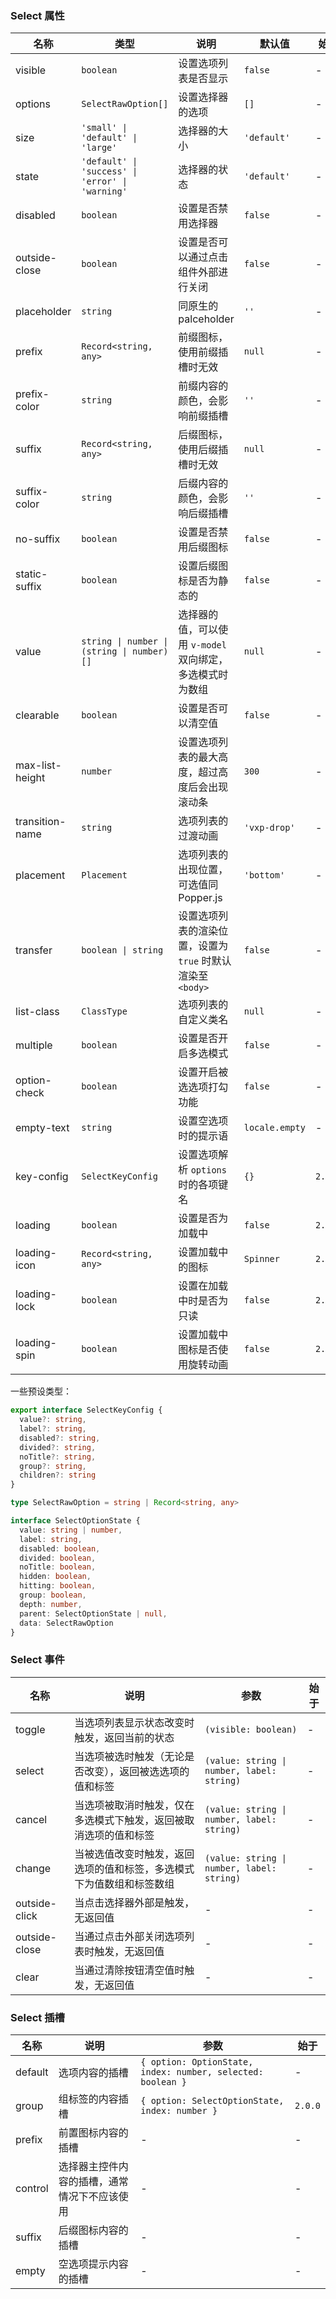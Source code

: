 ### Select 属性

| 名称            | 类型                                             | 说明                                                        | 默认值         | 始于    |
| --------------- | ------------------------------------------------ | ----------------------------------------------------------- | -------------- | ------- |
| visible         | `boolean`                                        | 设置选项列表是否显示                                        | `false`        | -       |
| options         | `SelectRawOption[]`                              | 设置选择器的选项                                            | `[]`           | -       |
| size            | `'small' \| 'default' \| 'large'`                | 选择器的大小                                                | `'default'`    | -       |
| state           | `'default' \| 'success' \| 'error' \| 'warning'` | 选择器的状态                                                | `'default'`    | -       |
| disabled        | `boolean`                                        | 设置是否禁用选择器                                          | `false`        | -       |
| outside-close   | `boolean`                                        | 设置是否可以通过点击组件外部进行关闭                        | `false`        | -       |
| placeholder     | `string`                                         | 同原生的 palceholder                                        | `''`           | -       |
| prefix          | `Record<string, any>`                            | 前缀图标，使用前缀插槽时无效                                | `null`         | -       |
| prefix-color    | `string`                                         | 前缀内容的颜色，会影响前缀插槽                              | `''`           | -       |
| suffix          | `Record<string, any>`                            | 后缀图标，使用后缀插槽时无效                                | `null`         | -       |
| suffix-color    | `string`                                         | 后缀内容的颜色，会影响后缀插槽                              | `''`           | -       |
| no-suffix       | `boolean`                                        | 设置是否禁用后缀图标                                        | `false`        | -       |
| static-suffix   | `boolean`                                        | 设置后缀图标是否为静态的                                    | `false`        | -       |
| value           | `string \| number \| (string \| number)[]`       | 选择器的值，可以使用 `v-model` 双向绑定，多选模式时为数组   | `null`         | -       |
| clearable       | `boolean`                                        | 设置是否可以清空值                                          | `false`        | -       |
| max-list-height | `number`                                         | 设置选项列表的最大高度，超过高度后会出现滚动条              | `300`          | -       |
| transition-name | `string`                                         | 选项列表的过渡动画                                          | `'vxp-drop'`   | -       |
| placement       | `Placement`                                      | 选项列表的出现位置，可选值同 Popper.js                      | `'bottom'`     | -       |
| transfer        | `boolean \| string`                              | 设置选项列表的渲染位置，设置为 `true` 时默认渲染至 `<body>` | `false`        | -       |
| list-class      | `ClassType`                                      | 选项列表的自定义类名                                        | `null`         | -       |
| multiple        | `boolean`                                        | 设置是否开启多选模式                                        | `false`        | -       |
| option-check    | `boolean`                                        | 设置开启被选选项打勾功能                                    | `false`        | -       |
| empty-text      | `string`                                         | 设置空选项时的提示语                                        | `locale.empty` | -       |
| key-config      | `SelectKeyConfig`                                | 设置选项解析 `options` 时的各项键名                         | `{}`           | `2.0.0` |
| loading         | `boolean`                                        | 设置是否为加载中                                            | `false`        | `2.0.0` |
| loading-icon    | `Record<string, any>`                            | 设置加载中的图标                                            | `Spinner`      | `2.0.0` |
| loading-lock    | `boolean`                                        | 设置在加载中时是否为只读                                    | `false`        | `2.0.0` |
| loading-spin    | `boolean`                                        | 设置加载中图标是否使用旋转动画                              | `false`        | `2.0.0` |

一些预设类型：

```ts
export interface SelectKeyConfig {
  value?: string,
  label?: string,
  disabled?: string,
  divided?: string,
  noTitle?: string,
  group?: string,
  children?: string
}

type SelectRawOption = string | Record<string, any>

interface SelectOptionState {
  value: string | number,
  label: string,
  disabled: boolean,
  divided: boolean,
  noTitle: boolean,
  hidden: boolean,
  hitting: boolean,
  group: boolean,
  depth: number,
  parent: SelectOptionState | null,
  data: SelectRawOption
}
```

### Select 事件

| 名称          | 说明                                                                 | 参数                                       | 始于 |
| ------------- | -------------------------------------------------------------------- | ------------------------------------------ | ---- |
| toggle        | 当选项列表显示状态改变时触发，返回当前的状态                         | `(visible: boolean)`                       | -    |
| select        | 当选项被选时触发（无论是否改变），返回被选选项的值和标签             | `(value: string \| number, label: string)` | -    |
| cancel        | 当选项被取消时触发，仅在多选模式下触发，返回被取消选项的值和标签     | `(value: string \| number, label: string)` | -    |
| change        | 当被选值改变时触发，返回选项的值和标签，多选模式下为值数组和标签数组 | `(value: string \| number, label: string)` | -    |
| outside-click | 当点击选择器外部是触发，无返回值                                     | -                                          | -    |
| outside-close | 当通过点击外部关闭选项列表时触发，无返回值                           | -                                          | -    |
| clear         | 当通过清除按钮清空值时触发，无返回值                                 | -                                          | -    |

### Select 插槽

| 名称    | 说明                                         | 参数                                                        | 始于    |
| ------- | -------------------------------------------- | ----------------------------------------------------------- | ------- |
| default | 选项内容的插槽                               | `{ option: OptionState, index: number, selected: boolean }` | -       |
| group   | 组标签的内容插槽                             | `{ option: SelectOptionState, index: number }`              | `2.0.0` |
| prefix  | 前置图标内容的插槽                           | -                                                           | -       |
| control | 选择器主控件内容的插槽，通常情况下不应该使用 | -                                                           | -       |
| suffix  | 后缀图标内容的插槽                           | -                                                           | -       |
| empty   | 空选项提示内容的插槽                         | -                                                           | -       |
